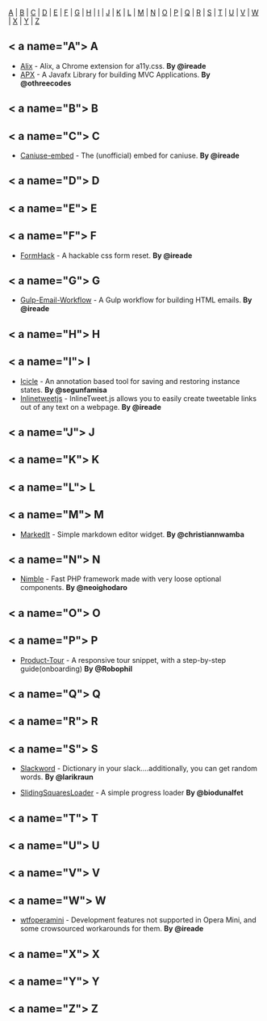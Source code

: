 [A](#A) | [B](#B) | [C](#C) | [D](#D) | [E](#E) | [F](#F) | [G](#G) | [H](#H) | [I](#I) | [J](#J) | [K](#K) | [L](#L) | [M](#M) | [N](#N) | [O](#O) | [P](#P) | [Q](#Q) | [R](#R) | [S](#S) | [T](#T) | [U](#U) | [V](#V) | [W](#W) | [X](#X) | [Y](#Y) | [Z](#Z)


## < a name="A"> </a>A

* [Alix](https://github.com/ireade/alix) - Alix, a Chrome extension for a11y.css. **By @ireade**
* [APX](https://github.com/othreecodes/APX) - A Javafx Library for building MVC Applications. **By @othreecodes**


## < a name="B"> </a>B

## < a name="C"> </a>C

* [Caniuse-embed](https://github.com/ireade/caniuse-embed) - The (unofficial) embed for caniuse. **By @ireade**

## < a name="D"> </a>D

## < a name="E"> </a>E

## < a name="F"> </a>F

* [FormHack](https://github.com/ireade/formhack) - A hackable css form reset. **By @ireade**


## < a name="G"> </a>G

* [Gulp-Email-Workflow](https://github.com/ireade/gulp-email-workflow) - A Gulp workflow for building HTML emails. **By @ireade**


## < a name="H"> </a>H

## < a name="I"> </a>I

* [Icicle](https://github.com/segunfamisa/icicle) - An annotation based tool for saving and restoring instance states. **By @segunfamisa**
* [Inlinetweetjs](https://github.com/ireade/inlinetweetjs) - InlineTweet.js allows you to easily create tweetable links out of any text on a webpage. **By @ireade**


## < a name="J"> </a>J

## < a name="K"> </a>K

## < a name="L"> </a>L

## < a name="M"> </a>M

* [MarkedIt](https://github.com/christiannwamba/markedit) - Simple markdown editor widget. **By @christiannwamba**


## < a name="N"> </a>N

* [Nimble](https://github.com/neoighodaro/nimble) - Fast PHP framework made with very loose optional components. **By @neoighodaro**

## < a name="O"> </a>O

## < a name="P"> </a>P

* [Product-Tour](https://github.com/Robophil/Product-Tour) - A responsive tour snippet, with a step-by-step guide(onboarding) **By @Robophil**


## < a name="Q"> </a>Q

## < a name="R"> </a>R

## < a name="S"> </a>S

* [Slackword](https://github.com/larikraun/slackword) - Dictionary in your slack....additionally, you can get random words. **By @larikraun**

* [SlidingSquaresLoader](https://github.com/biodunalfet/SlidingSquaresLoader) - A simple progress loader **By @biodunalfet**



## < a name="T"> </a>T

## < a name="U"> </a>U

## < a name="V"> </a>V

## < a name="W"> </a>W

* [wtfoperamini](https://github.com/ireade/wtfoperamini) - Development features not supported in Opera Mini, and some crowsourced workarounds for them. **By @ireade**

## < a name="X"> </a>X

## < a name="Y"> </a>Y

## < a name="Z"> </a>Z
